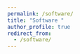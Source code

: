 ```yaml
---
permalink: /software/
title: "Software "
author_profile: true
redirect_from: 
  - /software/
---
```



